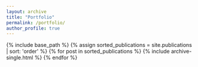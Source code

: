 ```yaml
---
layout: archive
title: "Portfolio"
permalink: /portfolio/
author_profile: true
---
```


{% include base_path %}
{% assign sorted_publications = site.publications | sort: 'order' %}
{% for post in sorted_publications %}
  {% include archive-single.html %}
{% endfor %}
